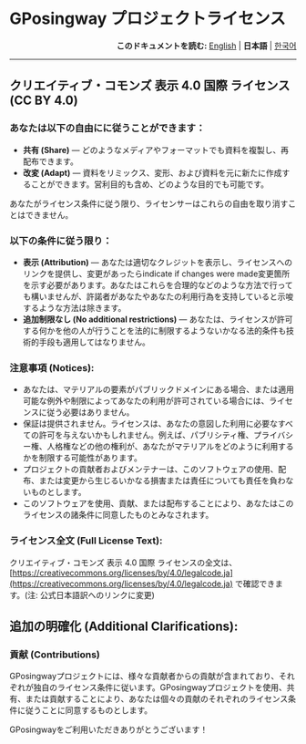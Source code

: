 # GPosingway プロジェクトライセンス

<div align="right">
  <b>このドキュメントを読む:</b>
  <a href="./license.md">English</a> | 
  <b>日本語</b> | 
  <a href="./license.ko.md">한국어</a> 
</div>

---

## クリエイティブ・コモンズ 表示 4.0 国際 ライセンス (CC BY 4.0)

### あなたは以下の自由にに従うことができます：

- **共有 (Share)** — どのようなメディアやフォーマットでも資料を複製し、再配布できます。
- **改変 (Adapt)** — 資料をリミックス、変形、および資料を元に新たに作成することができます。営利目的も含め、どのような目的でも可能です。

あなたがライセンス条件に従う限り、ライセンサーはこれらの自由を取り消すことはできません。

### 以下の条件に従う限り：

- **表示 (Attribution)** — あなたは適切なクレジットを表示し、ライセンスへのリンクを提供し、変更があったらindicate if changes were made変更箇所を示す必要があります。あなたはこれらを合理的などのような方法で行っても構いませんが、許諾者があなたやあなたの利用行為を支持していると示唆するような方法は除きます。
- **追加制限なし (No additional restrictions)** — あなたは、ライセンスが許可する何かを他の人が行うことを法的に制限するようないかなる法的条件も技術的手段も適用してはなりません。

### 注意事項 (Notices):

- あなたは、マテリアルの要素がパブリックドメインにある場合、または適用可能な例外や制限によってあなたの利用が許可されている場合には、ライセンスに従う必要はありません。
- 保証は提供されません。ライセンスは、あなたの意図した利用に必要なすべての許可を与えないかもしれません。例えば、パブリシティ権、プライバシー権、人格権などの他の権利が、あなたがマテリアルをどのように利用するかを制限する可能性があります。
- プロジェクトの貢献者およびメンテナーは、このソフトウェアの使用、配布、または変更から生じるいかなる損害または責任についても責任を負わないものとします。
- このソフトウェアを使用、貢献、または配布することにより、あなたはこのライセンスの諸条件に同意したものとみなされます。

### ライセンス全文 (Full License Text):

クリエイティブ・コモンズ 表示 4.0 国際 ライセンスの全文は、[https://creativecommons.org/licenses/by/4.0/legalcode.ja](https://creativecommons.org/licenses/by/4.0/legalcode.ja) で確認できます。(注: 公式日本語訳へのリンクに変更)

## 追加の明確化 (Additional Clarifications):

### 貢献 (Contributions)

GPosingwayプロジェクトには、様々な貢献者からの貢献が含まれており、それぞれが独自のライセンス条件に従います。GPosingwayプロジェクトを使用、共有、または貢献することにより、あなたは個々の貢献のそれぞれのライセンス条件に従うことに同意するものとします。

GPosingwayをご利用いただきありがとうございます！
